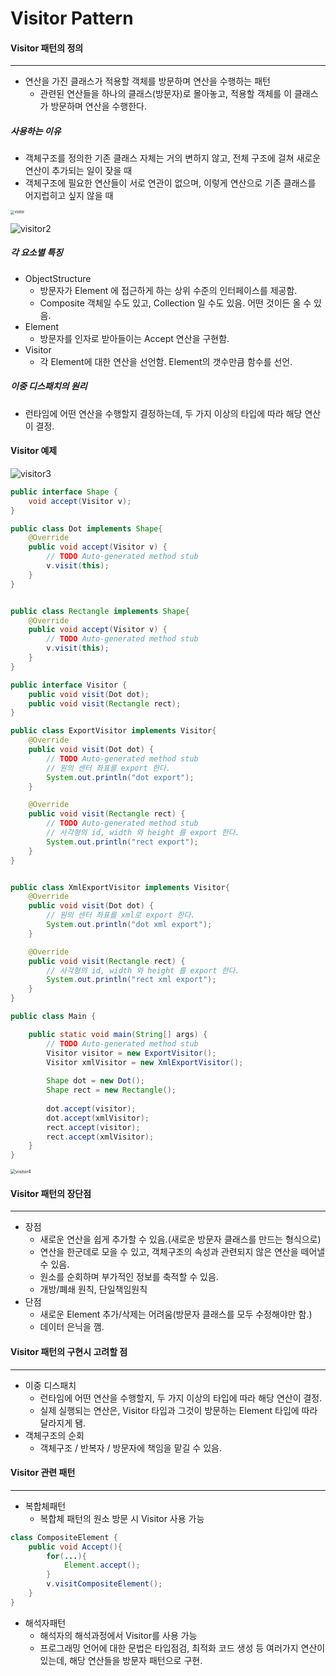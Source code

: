 # Visitor Pattern

#### Visitor 패턴의 정의

------

* 연산을 가진 클래스가 적용할 객체를 방문하며 연산을 수행하는 패턴
  * 관련된 연산들을 하나의 클래스(방문자)로 몰아놓고, 적용할 객체를 이 클래스가 방문하며 연산을 수행한다.

##### 사용하는 이유

* 객체구조를 정의한 기존 클래스 자체는 거의 변하지 않고, 전체 구조에 걸쳐 새로운 연산이 추가되는 일이 잦을 때
* 객체구조에 필요한 연산들이 서로 연관이 없으며, 이렇게 연산으로 기존 클래스를 어지럽히고 싶지 않을 때



<img src="../../resource/behavioral-patterns/visitor.png" alt="visitor" style="zoom:40%;" />

![visitor2](../../resource/behavioral-patterns/visitor2.png)



##### 각 요소별 특징

* ObjectStructure
  * 방문자가 Element 에 접근하게 하는 상위 수준의 인터페이스를 제공함. 
  * Composite 객체일 수도 있고, Collection 일 수도 있음. 어떤 것이든 올 수 있음.
* Element
  *  방문자를 인자로 받아들이는 Accept 연산을 구현함.
* Visitor
  * 각 Element에 대한 연산을 선언함. Element의 갯수만큼 함수를 선언.

##### 이중 디스패치의 원리

* 런타임에 어떤 연산을 수행할지 결정하는데, 두 가지 이상의 타입에 따라 해당 연산이 결정.

#### Visitor 예제

![visitor3](../../resource/behavioral-patterns/visitor3.png)

```java
public interface Shape {
	void accept(Visitor v);
}
```

```java
public class Dot implements Shape{
	@Override
	public void accept(Visitor v) {
		// TODO Auto-generated method stub
		v.visit(this);
	}
}


public class Rectangle implements Shape{
	@Override
	public void accept(Visitor v) {
		// TODO Auto-generated method stub
		v.visit(this);
	}
}
```

```java
public interface Visitor {
	public void visit(Dot dot);
	public void visit(Rectangle rect);
}
```

```java
public class ExportVisitor implements Visitor{
	@Override
	public void visit(Dot dot) {
		// TODO Auto-generated method stub
		// 원의 센터 좌표를 export 한다.
		System.out.println("dot export");
	}

	@Override
	public void visit(Rectangle rect) {
		// TODO Auto-generated method stub
		// 사각형의 id, width 와 height 를 export 한다.
		System.out.println("rect export");
	}
}


public class XmlExportVisitor implements Visitor{
	@Override
	public void visit(Dot dot) {
		// 원의 센터 좌표를 xml로 export 한다.
		System.out.println("dot xml export");
	}

	@Override
	public void visit(Rectangle rect) {
		// 사각형의 id, width 와 height 를 export 한다.
		System.out.println("rect xml export");
	}
}
```

```java
public class Main {

	public static void main(String[] args) {
		// TODO Auto-generated method stub
		Visitor visitor = new ExportVisitor();
		Visitor xmlVisitor = new XmlExportVisitor();
		
		Shape dot = new Dot();
		Shape rect = new Rectangle();
		
		dot.accept(visitor); 
		dot.accept(xmlVisitor);
		rect.accept(visitor);
		rect.accept(xmlVisitor);
	}
}
```

<img src="../../resource/behavioral-patterns/visitor4.png" alt="visitor4" style="zoom:50%;" />

#### Visitor 패턴의 장단점

------

* 장점
  * 새로운 연산을 쉽게 추가할 수 있음.(새로운 방문자 클래스를 만드는 형식으로)
  * 연산을 한군데로 모을 수 있고, 객체구조의 속성과 관련되지 않은 연산을 떼어낼 수 있음.
  * 원소를 순회하며 부가적인 정보를 축적할 수 있음.
  * 개방/폐쇄 원칙, 단일책임원칙
* 단점
  * 새로운 Element 추가/삭제는 어려움(방문자 클래스를 모두 수정해야만 함.)
  * 데이터 은닉을 깸.

#### Visitor 패턴의 구현시 고려할 점

------

* 이중 디스패치
  * 런타임에 어떤 연산을 수행할지, 두 가지 이상의 타입에 따라 해당 연산이 결정.
  * 실제 실행되는 연산은, Visitor 타입과 그것이 방문하는 Element 타입에 따라 달라지게 됌.
* 객체구조의 순회
  * 객체구조 / 반복자 / 방문자에 책임을 맡길 수 있음.

#### Visitor 관련 패턴

------

- 복합체패턴
  * 복합체 패턴의 원소 방문 시 Visitor 사용 가능

```java
class CompositeElement {
	public void Accept(){
		for(...){
			Element.accept();
		}
		v.visitCompositeElement();
	}
}
```

- 해석자패턴
  - 해석자의 해석과정에서 Visitor를 사용 가능
  - 프로그래밍 언어에 대한 문법은 타입점검, 최적화 코드 생성 등 여러가지 연산이 있는데, 해당 연산들을 방문자 패턴으로 구현.
